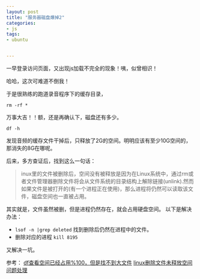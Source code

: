 ```yaml
---
layout: post
title: "服务器磁盘爆掉2"
categories:
- js
tags:
- ubuntu


---
```


一早登录访问页面，又出现js加载不完全的现象！咦，似曾相识！

哈哈，这次可难道不倒我！

于是很熟练的跑道录音程序下的缓存目录，

    rm -rf *

万事大吉！！额，还是再确认下，磁盘还有多少。

    df -h
    
发现音频的缓存文件干掉后，只释放了2G的空间。明明应该有至少10G空间的，那消失的8G在哪呢。

后来，多方查证后，找到这么一句话：

> inux里的文件被删除后，空间没有被释放是因为在Linux系统中，通过rm或者文件管理器删除文件将会从文件系统的目录结构上解除链接(unlink).然而如果文件是被打开的(有一个进程正在使用)，那么进程将仍然可以读取该文件，磁盘空间也一直被占用。

其实就是，文件虽然被删，但是进程仍然存在，就会占用硬盘空间。 以下是解决办法：

* `lsof -n |grep deleted` 找到删除后仍然在进程中的文件。
* 删除对应的进程 `kill 8195`


又解决一坑。



参考：
[df查看空间已经占用%100，但是找不到大文件][1]
[ linux删除文件未释放空间问题处理][2]


  [1]: http://bbs.chinaunix.net/thread-4146272-1-1.html
  [2]: http://blog.csdn.net/donghustone/article/details/7085240